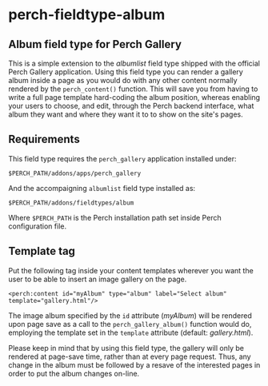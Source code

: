 perch-fieldtype-album
=====================

Album field type for Perch Gallery
----------------------------------

This is a simple extension to the *albumlist* field type shipped with 
the official Perch Gallery application. Using this field type you 
can render a gallery album inside a page as you would do with any other
content normally rendered by the `perch_content()` function. This will
save you from having to write a full page template hard-coding the album
position, whereas enabling your users to choose, and edit, through
the Perch backend interface, what album they want and where they want it to
to show on the site's pages.


Requirements
------------

This field type requires the `perch_gallery` application installed under:

    $PERCH_PATH/addons/apps/perch_gallery

And the accompaigning `albumlist` field type installed as:

    $PERCH_PATH/addons/fieldtypes/album

Where `$PERCH_PATH` is the Perch installation path set inside Perch
configuration file.


Template tag
------------
Put the following tag inside your content templates wherever you want the
user to be able to insert an image gallery on the page.

    <perch:content id="myAlbum" type="album" label="Select album" template="gallery.html"/>

The image album specified by the `id` attribute (*myAlbum*) will be
rendered upon page save as a call to the 
`perch_gallery_album()` function would do, employing the template set 
in the `template` attribute (default: *gallery.html*).

Please keep in mind that by using this field type, the gallery
will only be rendered at page-save time, rather than at every page request.
Thus, any change in the album must be followed by a resave of the interested
pages in order to put the album changes on-line.
